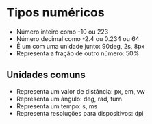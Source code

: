 # Tipos numéricos

* <integer>     Número inteiro como -10 ou 223
* <number>      Número decimal como -2.4 ou 0.234 ou 64
* <dimension>   É um <number> com uma unidade junto: 90deg, 2s, 8px
* <percentagem> Representa a fração de outro número: 50%


## Unidades comuns

* <length>      Representa um valor de distância: px, em, vw
* <angle>       Representa um ângulo: deg, rad, turn
* <time>        Representa um tempo: s, ms
* <resolution>  Representa resoluções para dispositivos: dpi